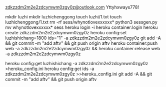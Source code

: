 zdkzzdm2m2e2zdcymwm0zgy0z@outlook.com
Yttyhxways778!

mkdir luzhi
mkdir luzhichenggong
touch luzhi/1.txt
touch luzhichenggong/1.txt
rm -rf sess/whynotlovexxxxxx*
python3 sessgen.py
mv whynotlovexxxxxx* sess
heroku login -i
heroku container:login
heroku create zdkzzdm2m2e2zdcymwm0zgy0z
heroku config:set luzhishichang=1800 ids="1" -a zdkzzdm2m2e2zdcymwm0zgy0z
git add -A && git commit -m "add aftv" && git push origin aftv
heroku container:push web -a zdkzzdm2m2e2zdcymwm0zgy0z && heroku container:release web -a zdkzzdm2m2e2zdcymwm0zgy0z

heroku config:get luzhishichang -a zdkzzdm2m2e2zdcymwm0zgy0z >heroku_config.ini
heroku config:get ids -a zdkzzdm2m2e2zdcymwm0zgy0z >>heroku_config.ini
git add -A && git commit -m "add aftv" && git push origin aftv

